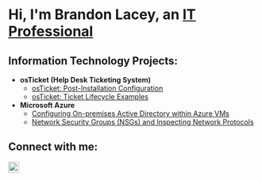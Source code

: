 <h1>Hi, I'm Brandon Lacey, an <a href="https://linkedin.com/in/brandon-lacey">IT Professional</a></h1>

<h2> Information Technology Projects:</h2>

- <b>osTicket (Help Desk Ticketing System)</b>
  - [osTicket: Post-Installation Configuration](https://github.com/BrandonLacey1/osTicket-Post-Installation-Configuration)
  - [osTicket: Ticket Lifecycle Examples](https://github.com/BrandonLacey1/osTicket-Ticket-Lifecycle-Examples)
- <b>Microsoft Azure</b>
  - [Configuring On-premises Active Directory within Azure VMs](https://github.com/BrandonLacey1/configure-ad)
  - [Network Security Groups (NSGs) and Inspecting Network Protocols](https://github.com/BrandonLacey1/azure-network-protocols)
<h2>Connect with me:</h2>

[<img align="left" alt="brandon-lacey | LinkedIn" width="22px" src="https://cdn.jsdelivr.net/npm/simple-icons@v3/icons/linkedin.svg" />][linkedin]

[linkedin]: https://linkedin.com/in/brandon-lacey
